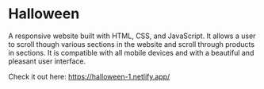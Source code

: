 # Halloween

A responsive website built with HTML, CSS, and JavaScript. It allows a user to scroll though various sections in the website and scroll through products in sections. 
It is compatible with all mobile devices and with a beautiful and pleasant user interface.

Check it out here: https://halloween-1.netlify.app/
